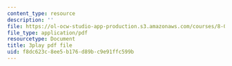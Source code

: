 ```yaml
---
content_type: resource
description: ''
file: https://ol-ocw-studio-app-production.s3.amazonaws.com/courses/8-04-quantum-physics-i-spring-2016/f8dc623c8ee5b176d89bc9e91ffc599b_gMHkf-107Sw.pdf
file_type: application/pdf
resourcetype: Document
title: 3play pdf file
uid: f8dc623c-8ee5-b176-d89b-c9e91ffc599b
---
```

